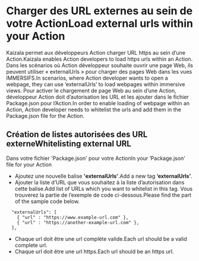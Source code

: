 # <a name="load-external-urls-within-your-action"></a><span data-ttu-id="689f5-101">Charger des URL externes au sein de votre Action</span><span class="sxs-lookup"><span data-stu-id="689f5-101">Load external urls within your Action</span></span>

<span data-ttu-id="689f5-102">Kaizala permet aux développeurs Action charger URL https au sein d’une Action.</span><span class="sxs-lookup"><span data-stu-id="689f5-102">Kaizala enables Action developers to load https urls within an Action.</span></span> <span data-ttu-id="689f5-103">Dans les scénarios où Action développeur souhaite ouvrir une page Web, ils peuvent utiliser « externalUrls » pour charger des pages Web dans les vues IMMERSIFS.</span><span class="sxs-lookup"><span data-stu-id="689f5-103">In scenarios, where Action developer wants to open a webpage, they can use ‘externalUrls’ to load webpages within immersive views.</span></span>
<span data-ttu-id="689f5-104">Pour activer le chargement de page Web au sein d’une Action, développeur Action doit d’autorisation les URL et les ajouter dans le fichier Package.json pour l’Action.</span><span class="sxs-lookup"><span data-stu-id="689f5-104">In order to enable loading of webpage within an Action, Action developer needs to whitelist the urls and add them in the Package.json file for the Action.</span></span>

## <a name="whitelisting-external-url"></a><span data-ttu-id="689f5-105">Création de listes autorisées des URL externe</span><span class="sxs-lookup"><span data-stu-id="689f5-105">Whitelisting external URL</span></span>

<span data-ttu-id="689f5-106">Dans votre fichier 'Package.json' pour votre Action</span><span class="sxs-lookup"><span data-stu-id="689f5-106">In your ‘Package.json’ file for your Action</span></span>
* <span data-ttu-id="689f5-107">Ajoutez une nouvelle balise **'externalUrls'**.</span><span class="sxs-lookup"><span data-stu-id="689f5-107">Add a new tag **‘externalUrls’**.</span></span>
* <span data-ttu-id="689f5-108">Ajouter la liste d’URL que vous souhaitez à la liste d’autorisation dans cette balise.</span><span class="sxs-lookup"><span data-stu-id="689f5-108">Add list of URLs which you want to whitelist in this tag.</span></span> <span data-ttu-id="689f5-109">Vous trouverez la partie de l’exemple de code ci-dessous.</span><span class="sxs-lookup"><span data-stu-id="689f5-109">Please find the part of the sample code below.</span></span> 
```
  "externalUrls": [
    { "url" : "https://www.example-url.com" },
    { "url" : "https://another-example-url.com" },
  ],
```
* <span data-ttu-id="689f5-110">Chaque url doit être une url complète valide.</span><span class="sxs-lookup"><span data-stu-id="689f5-110">Each url should be a valid complete url.</span></span>
* <span data-ttu-id="689f5-111">Chaque url doit être une url https.</span><span class="sxs-lookup"><span data-stu-id="689f5-111">Each url should be an https url.</span></span>

